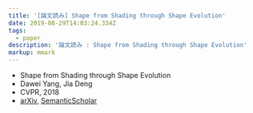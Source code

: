 ```yaml
---
title: '[論文読み] Shape from Shading through Shape Evolution'
date: 2019-08-29T14:03:24.334Z
tags:
  - paper
description: '論文読み : Shape from Shading through Shape Evolution'
markup: mmark
---
```

* Shape from Shading through Shape Evolution
* Dawei Yang, Jia Deng
* CVPR, 2018
* [arXiv](https://arxiv.org/pdf/1712.02961.pdf), [SemanticScholar](https://www.semanticscholar.org/paper/Shape-from-Shading-Through-Shape-Evolution-Yang-Deng/d74a576cc311841c3ff8070262e928c090e41f59)
